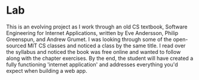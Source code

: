 # Lab 

This is an evolving project as I work through an old CS textbook, Software Engineering for Internet Applications, written by Eve Andersson, Philip Greenspun, and Andrew Grumet.  I was looking through some of the open-sourced MIT CS classes and noticed a class by the same title.  I read over the syllabus and noticed the book was free online and wanted to follow along with the chapter exercises.  By the end, the student will have created a fully functioning 'internet application' and addresses everything you'd expect when building a web app.
